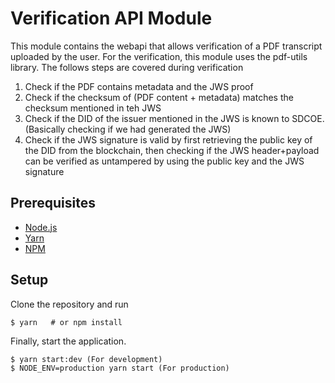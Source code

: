 # Verification API Module

This module contains the webapi that allows verification of a PDF
transcript uploaded by the user. For the verification, this module
uses the pdf-utils library. The follows steps are covered during
verification

1. Check if the PDF contains metadata and the JWS proof
2. Check if the checksum of (PDF content + metadata) matches the
   checksum mentioned in teh JWS
3. Check if the DID of the issuer mentioned in the JWS is known to
   SDCOE. (Basically checking if we had generated the JWS)
4. Check if the JWS signature is valid by first retrieving the public
   key of the DID from the blockchain, then checking if the JWS header+payload
   can be verified as untampered by using the public key and the JWS signature

## Prerequisites

- [Node.js](https://yarnpkg.com/en/docs/install)
- [Yarn](https://yarnpkg.com/en/docs/install)
- [NPM](https://docs.npmjs.com/getting-started/installing-node)

## Setup

Clone the repository and run

    $ yarn   # or npm install

Finally, start the application.

    $ yarn start:dev (For development)
    $ NODE_ENV=production yarn start (For production)
